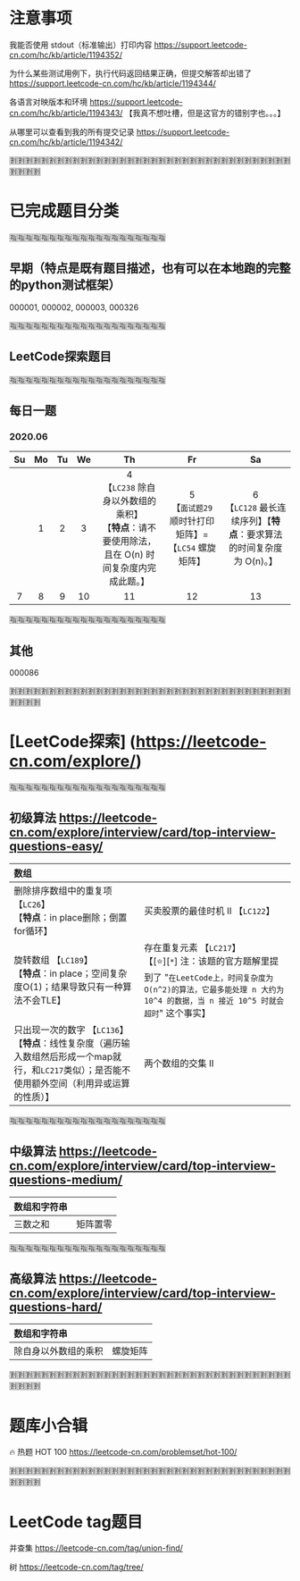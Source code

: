 
# 注意事项

我能否使用 stdout（标准输出）打印内容 https://support.leetcode-cn.com/hc/kb/article/1194352/

为什么某些测试用例下，执行代码返回结果正确，但提交解答却出错了 https://support.leetcode-cn.com/hc/kb/article/1194344/

各语言对映版本和环境 https://support.leetcode-cn.com/hc/kb/article/1194343/ 【我真不想吐槽，但是这官方的错别字也。。。】

从哪里可以查看到我的所有提交记录 https://support.leetcode-cn.com/hc/kb/article/1194342/

:u5272::u5272::u5272::u5272::u5272::u5272::u5272::u5272::u5272::u5272::u5272::u5272::u5272::u5272::u5272::u5272::u5272::u5272::u5272::u5272::u5272::u5272::u5272::u5272::u5272::u5272::u5272::u5272::u5272::u5272::u5272::u5272::u5272::u5272::u5272::u5272::u5272::u5272::u5272::u5272:

# 已完成题目分类

:u6307::u6307::u6307::u6307::u6307::u6307::u6307::u6307::u6307::u6307::u6307::u6307::u6307::u6307::u6307::u6307::u6307::u6307::u6307::u6307:

## 早期（特点是既有题目描述，也有可以在本地跑的完整的python测试框架）

000001, 000002, 000003, 000326

:u6307::u6307::u6307::u6307::u6307::u6307::u6307::u6307::u6307::u6307::u6307::u6307::u6307::u6307::u6307::u6307::u6307::u6307::u6307::u6307:

## LeetCode探索题目

:u6307::u6307::u6307::u6307::u6307::u6307::u6307::u6307::u6307::u6307::u6307::u6307::u6307::u6307::u6307::u6307::u6307::u6307::u6307::u6307:

## 每日一题

### 2020.06

|Su|Mo|Tu|We|Th|Fr|Sa|
|:--:|:--:|:--:|:--:|:--:|:--:|:--:|
|  | 1 | 2 | 3 | 4 <br>【`LC238` 除自身以外数组的乘积】<br>【**特点**：请不要使用除法，且在 O(n) 时间复杂度内完成此题。】| 5 <br>【`面试题29` 顺时针打印矩阵】=【`LC54` 螺旋矩阵】 | 6 <br>【`LC128` 最长连续序列】【**特点**：要求算法的时间复杂度为 O(n)。】|
|7|8|9|10|11|12|13|

:u6307::u6307::u6307::u6307::u6307::u6307::u6307::u6307::u6307::u6307::u6307::u6307::u6307::u6307::u6307::u6307::u6307::u6307::u6307::u6307:

## 其他

000086

:u5272::u5272::u5272::u5272::u5272::u5272::u5272::u5272::u5272::u5272::u5272::u5272::u5272::u5272::u5272::u5272::u5272::u5272::u5272::u5272::u5272::u5272::u5272::u5272::u5272::u5272::u5272::u5272::u5272::u5272::u5272::u5272::u5272::u5272::u5272::u5272::u5272::u5272::u5272::u5272:

# [LeetCode探索] (https://leetcode-cn.com/explore/)

:u6307::u6307::u6307::u6307::u6307::u6307::u6307::u6307::u6307::u6307::u6307::u6307::u6307::u6307::u6307::u6307::u6307::u6307::u6307::u6307:

## 初级算法 https://leetcode-cn.com/explore/interview/card/top-interview-questions-easy/

|数组||
|:--|--|
| 删除排序数组中的重复项 【`LC26`】<br>【**特点**：in place删除；倒置for循环】 | 买卖股票的最佳时机 II 【`LC122`】 |
| 旋转数组 【`LC189`】<br>【**特点**：in place；空间复杂度O(1)；结果导致只有一种算法不会TLE】 | 存在重复元素 【`LC217`】<br>【[:star:][`*`] 注：该题的官方题解里提到了 "`在LeetCode上，时间复杂度为O(n^2)的算法，它最多能处理 n 大约为 10^4 的数据，当 n 接近 10^5 时就会超时`" 这个事实】 |
| 只出现一次的数字 【`LC136`】<br>【**特点**：线性复杂度（遍历输入数组然后形成一个map就行，和`LC217`类似）；是否能不使用额外空间（利用异或运算的性质）】 | 两个数组的交集 II |

:u6307::u6307::u6307::u6307::u6307::u6307::u6307::u6307::u6307::u6307::u6307::u6307::u6307::u6307::u6307::u6307::u6307::u6307::u6307::u6307:

## 中级算法 https://leetcode-cn.com/explore/interview/card/top-interview-questions-medium/

|数组和字符串||
|:--|--|
| 三数之和 | 矩阵置零 |

:u6307::u6307::u6307::u6307::u6307::u6307::u6307::u6307::u6307::u6307::u6307::u6307::u6307::u6307::u6307::u6307::u6307::u6307::u6307::u6307:

## 高级算法 https://leetcode-cn.com/explore/interview/card/top-interview-questions-hard/

|数组和字符串||
|:--|--|
| 除自身以外数组的乘积 | 螺旋矩阵 |

:u5272::u5272::u5272::u5272::u5272::u5272::u5272::u5272::u5272::u5272::u5272::u5272::u5272::u5272::u5272::u5272::u5272::u5272::u5272::u5272::u5272::u5272::u5272::u5272::u5272::u5272::u5272::u5272::u5272::u5272::u5272::u5272::u5272::u5272::u5272::u5272::u5272::u5272::u5272::u5272:

# 题库小合辑

🔥 热题 HOT 100 https://leetcode-cn.com/problemset/hot-100/

:u5272::u5272::u5272::u5272::u5272::u5272::u5272::u5272::u5272::u5272::u5272::u5272::u5272::u5272::u5272::u5272::u5272::u5272::u5272::u5272::u5272::u5272::u5272::u5272::u5272::u5272::u5272::u5272::u5272::u5272::u5272::u5272::u5272::u5272::u5272::u5272::u5272::u5272::u5272::u5272:

# LeetCode tag题目

并查集 https://leetcode-cn.com/tag/union-find/

树 https://leetcode-cn.com/tag/tree/
